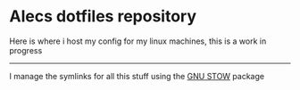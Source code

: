 # Alecs dotfiles repository

Here is where i host my config for my linux machines, this is a work in progress

---

I manage the symlinks for all this stuff using the [GNU STOW](https://www.gnu.org/software/stow/manual/stow.html) package


